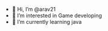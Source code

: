 - 👋 Hi, I’m @arav21
- 👀 I’m interested in Game developing
- 🌱 I’m currently learning java

<!---
arav21/arav21 is a ✨ special ✨ repository because its `README.md` (this file) appears on your GitHub profile.
You can click the Preview link to take a look at your changes.
--->
